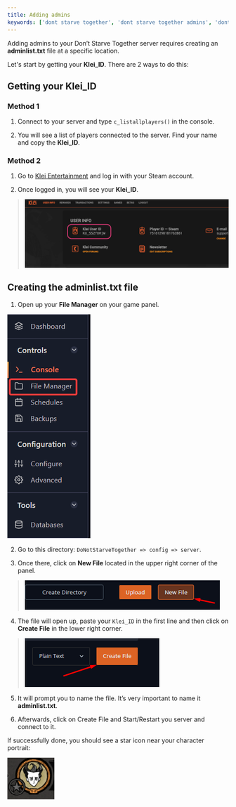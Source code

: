 ```yaml
---
title: Adding admins
keywords: ['dont starve together', 'dont starve together admins', 'dont starve together adding admins']
---
```



Adding admins to your Don’t Starve Together server requires creating an **adminlist.txt** file at a specific location.

Let's start by getting your **Klei_ID**. There are 2 ways to do this:

## Getting your Klei_ID

### Method 1

1. Connect to your server and type `c_listallplayers()` in the console.

2. You will see a list of players connected to the server. Find your name and copy the **Klei_ID**.

### Method 2

1. Go to [Klei Entertainment](https://accounts.klei.com/account/game) and log in with your Steam account.

2. Once logged in, you will see your **Klei_ID**.

>![Klei ID](images/klei-id-website.png)

## Creating the adminlist.txt file

1. Open up your **File Manager** on your game panel. 

![File Manager](../images/file-manager.png)

2. Go to this directory: `DoNotStarveTogether => config => server`.

3. Once there, click on **New File** located in the upper right corner of the panel.

>![New File](images/new-file.png)

4. The file will open up, paste your `Klei_ID` in the first line and then click on **Create File** in the lower right corner. 

>![Create File](images/create-file.png)

5.  It will prompt you to name the file. It’s very important to name it **adminlist.txt**.

6. Afterwards, click on Create File and Start/Restart you server and connect to it.

If successfully done, you should see a star icon near your character portrait:

![Character portrait](images/character-portrait.png)